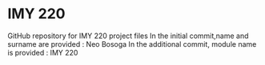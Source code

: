 # IMY 220
 GitHub repository for IMY 220 project files
 In the initial commit,name and surname are provided : Neo Bosoga
 In the additional commit, module name is provided : IMY 220
